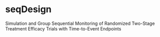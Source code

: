 # seqDesign
Simulation and Group Sequential Monitoring of Randomized Two-Stage Treatment Efficacy Trials with Time-to-Event Endpoints
